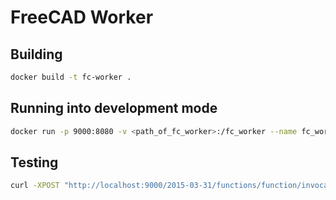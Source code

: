 # FreeCAD Worker

## Building

```bash
docker build -t fc-worker .
```

## Running into development mode 

```bash
docker run -p 9000:8080 -v <path_of_fc_worker>:/fc_worker --name fc_worker fc-worker:latest
```

## Testing

```bash
curl -XPOST "http://localhost:9000/2015-03-31/functions/function/invocations" -d '{"command": "health_check"}'
```